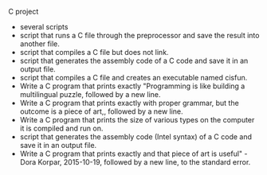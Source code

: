 C project
-  several scripts
-  script that runs a C file through the preprocessor and save the result into another file.
-  script that compiles a C file but does not link.
-  script that generates the assembly code of a C code and save it in an output file.
-  script that compiles a C file and creates an executable named cisfun.
-  Write a C program that prints exactly "Programming is like building a multilingual puzzle, followed by a new line.
-  Write a C program that prints exactly with proper grammar, but the outcome is a piece of art,, followed by a new line.
-  Write a C program that prints the size of various types on the computer it is compiled and run on.
-  script that generates the assembly code (Intel syntax) of a C code and save it in an output file.
-  Write a C program that prints exactly and that piece of art is useful" - Dora Korpar, 2015-10-19, followed by a new line, to the standard error.
